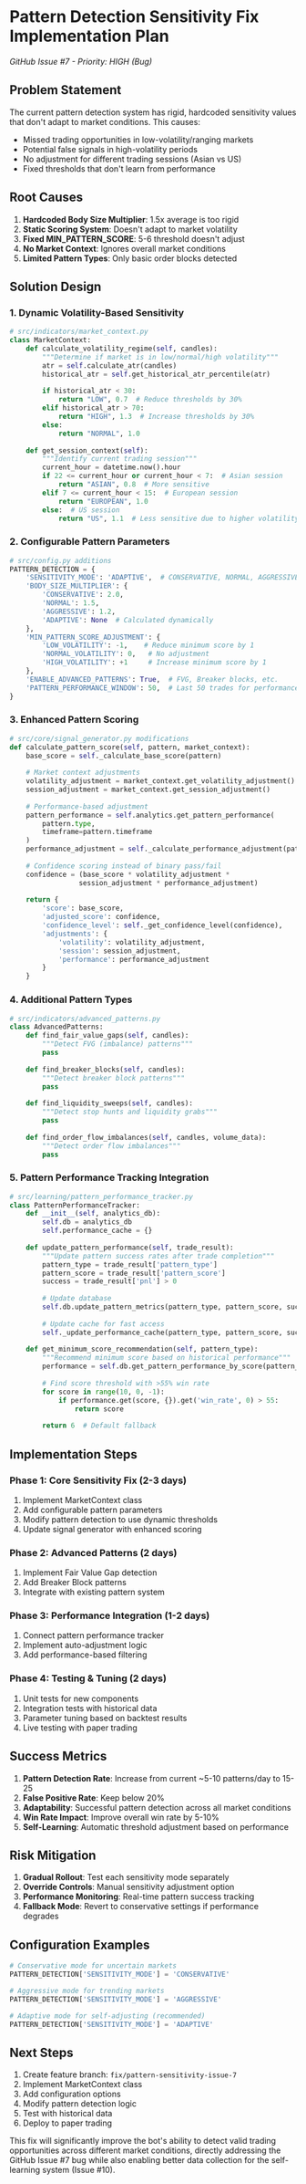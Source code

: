 # Pattern Detection Sensitivity Fix Implementation Plan
*GitHub Issue #7 - Priority: HIGH (Bug)*

## Problem Statement

The current pattern detection system has rigid, hardcoded sensitivity values that don't adapt to market conditions. This causes:
- Missed trading opportunities in low-volatility/ranging markets
- Potential false signals in high-volatility periods
- No adjustment for different trading sessions (Asian vs US)
- Fixed thresholds that don't learn from performance

## Root Causes

1. **Hardcoded Body Size Multiplier**: 1.5x average is too rigid
2. **Static Scoring System**: Doesn't adapt to market volatility
3. **Fixed MIN_PATTERN_SCORE**: 5-6 threshold doesn't adjust
4. **No Market Context**: Ignores overall market conditions
5. **Limited Pattern Types**: Only basic order blocks detected

## Solution Design

### 1. Dynamic Volatility-Based Sensitivity

```python
# src/indicators/market_context.py
class MarketContext:
    def calculate_volatility_regime(self, candles):
        """Determine if market is in low/normal/high volatility"""
        atr = self.calculate_atr(candles)
        historical_atr = self.get_historical_atr_percentile(atr)
        
        if historical_atr < 30:
            return "LOW", 0.7  # Reduce thresholds by 30%
        elif historical_atr > 70:
            return "HIGH", 1.3  # Increase thresholds by 30%
        else:
            return "NORMAL", 1.0
    
    def get_session_context(self):
        """Identify current trading session"""
        current_hour = datetime.now().hour
        if 22 <= current_hour or current_hour < 7:  # Asian session
            return "ASIAN", 0.8  # More sensitive
        elif 7 <= current_hour < 15:  # European session
            return "EUROPEAN", 1.0
        else:  # US session
            return "US", 1.1  # Less sensitive due to higher volatility
```

### 2. Configurable Pattern Parameters

```python
# src/config.py additions
PATTERN_DETECTION = {
    'SENSITIVITY_MODE': 'ADAPTIVE',  # CONSERVATIVE, NORMAL, AGGRESSIVE, ADAPTIVE
    'BODY_SIZE_MULTIPLIER': {
        'CONSERVATIVE': 2.0,
        'NORMAL': 1.5,
        'AGGRESSIVE': 1.2,
        'ADAPTIVE': None  # Calculated dynamically
    },
    'MIN_PATTERN_SCORE_ADJUSTMENT': {
        'LOW_VOLATILITY': -1,    # Reduce minimum score by 1
        'NORMAL_VOLATILITY': 0,   # No adjustment
        'HIGH_VOLATILITY': +1     # Increase minimum score by 1
    },
    'ENABLE_ADVANCED_PATTERNS': True,  # FVG, Breaker blocks, etc.
    'PATTERN_PERFORMANCE_WINDOW': 50,  # Last 50 trades for performance tracking
}
```

### 3. Enhanced Pattern Scoring

```python
# src/core/signal_generator.py modifications
def calculate_pattern_score(self, pattern, market_context):
    base_score = self._calculate_base_score(pattern)
    
    # Market context adjustments
    volatility_adjustment = market_context.get_volatility_adjustment()
    session_adjustment = market_context.get_session_adjustment()
    
    # Performance-based adjustment
    pattern_performance = self.analytics.get_pattern_performance(
        pattern.type, 
        timeframe=pattern.timeframe
    )
    performance_adjustment = self._calculate_performance_adjustment(pattern_performance)
    
    # Confidence scoring instead of binary pass/fail
    confidence = (base_score * volatility_adjustment * 
                 session_adjustment * performance_adjustment)
    
    return {
        'score': base_score,
        'adjusted_score': confidence,
        'confidence_level': self._get_confidence_level(confidence),
        'adjustments': {
            'volatility': volatility_adjustment,
            'session': session_adjustment,
            'performance': performance_adjustment
        }
    }
```

### 4. Additional Pattern Types

```python
# src/indicators/advanced_patterns.py
class AdvancedPatterns:
    def find_fair_value_gaps(self, candles):
        """Detect FVG (imbalance) patterns"""
        pass
    
    def find_breaker_blocks(self, candles):
        """Detect breaker block patterns"""
        pass
    
    def find_liquidity_sweeps(self, candles):
        """Detect stop hunts and liquidity grabs"""
        pass
    
    def find_order_flow_imbalances(self, candles, volume_data):
        """Detect order flow imbalances"""
        pass
```

### 5. Pattern Performance Tracking Integration

```python
# src/learning/pattern_performance_tracker.py
class PatternPerformanceTracker:
    def __init__(self, analytics_db):
        self.db = analytics_db
        self.performance_cache = {}
    
    def update_pattern_performance(self, trade_result):
        """Update pattern success rates after trade completion"""
        pattern_type = trade_result['pattern_type']
        pattern_score = trade_result['pattern_score']
        success = trade_result['pnl'] > 0
        
        # Update database
        self.db.update_pattern_metrics(pattern_type, pattern_score, success)
        
        # Update cache for fast access
        self._update_performance_cache(pattern_type, pattern_score, success)
    
    def get_minimum_score_recommendation(self, pattern_type):
        """Recommend minimum score based on historical performance"""
        performance = self.db.get_pattern_performance_by_score(pattern_type)
        
        # Find score threshold with >55% win rate
        for score in range(10, 0, -1):
            if performance.get(score, {}).get('win_rate', 0) > 55:
                return score
        
        return 6  # Default fallback
```

## Implementation Steps

### Phase 1: Core Sensitivity Fix (2-3 days)
1. Implement MarketContext class
2. Add configurable pattern parameters
3. Modify pattern detection to use dynamic thresholds
4. Update signal generator with enhanced scoring

### Phase 2: Advanced Patterns (2 days)
1. Implement Fair Value Gap detection
2. Add Breaker Block patterns
3. Integrate with existing pattern system

### Phase 3: Performance Integration (1-2 days)
1. Connect pattern performance tracker
2. Implement auto-adjustment logic
3. Add performance-based filtering

### Phase 4: Testing & Tuning (2 days)
1. Unit tests for new components
2. Integration tests with historical data
3. Parameter tuning based on backtest results
4. Live testing with paper trading

## Success Metrics

1. **Pattern Detection Rate**: Increase from current ~5-10 patterns/day to 15-25
2. **False Positive Rate**: Keep below 20%
3. **Adaptability**: Successful pattern detection across all market conditions
4. **Win Rate Impact**: Improve overall win rate by 5-10%
5. **Self-Learning**: Automatic threshold adjustment based on performance

## Risk Mitigation

1. **Gradual Rollout**: Test each sensitivity mode separately
2. **Override Controls**: Manual sensitivity adjustment option
3. **Performance Monitoring**: Real-time pattern success tracking
4. **Fallback Mode**: Revert to conservative settings if performance degrades

## Configuration Examples

```python
# Conservative mode for uncertain markets
PATTERN_DETECTION['SENSITIVITY_MODE'] = 'CONSERVATIVE'

# Aggressive mode for trending markets
PATTERN_DETECTION['SENSITIVITY_MODE'] = 'AGGRESSIVE'

# Adaptive mode for self-adjusting (recommended)
PATTERN_DETECTION['SENSITIVITY_MODE'] = 'ADAPTIVE'
```

## Next Steps

1. Create feature branch: `fix/pattern-sensitivity-issue-7`
2. Implement MarketContext class
3. Add configuration options
4. Modify pattern detection logic
5. Test with historical data
6. Deploy to paper trading

This fix will significantly improve the bot's ability to detect valid trading opportunities across different market conditions, directly addressing the GitHub Issue #7 bug while also enabling better data collection for the self-learning system (Issue #10).